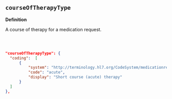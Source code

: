 ## `courseOfTherapyType`

<b>Definition</b><br>

A course of therapy for a medication request.

<br>

```json 

"courseOfTherapyType": {
  "coding":  [
      {
          "system": "http://terminology.hl7.org/CodeSystem/medicationrequest-course-of-therapy",
          "code": "acute",
          "display": "Short course (acute) therapy"
      }
  ]
},
  
````  

